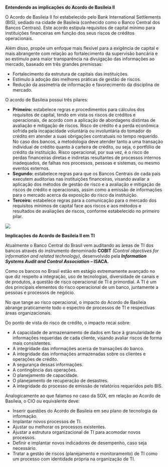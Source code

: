 **Entendendo as implicações do Acordo de Basileia II**

O Acordo de Basileia II foi estabelecido pelo Bank International Settlements (BIS), sediado na cidade de Basileia (conhecido como o Banco Central dos Bancos Centrais). Este acordo estipula requisitos de capital mínimo para instituições financeiras em função dos seus riscos de créditos operacionais.

Além disso, propõe um enfoque mais flexível para a exigência de capital e mais abrangente com relação ao fortalecimento da supervisão bancária e ao estímulo para maior transparência na divulgação das informações ao mercado, baseado em três grandes premissas:

- Fortalecimento da estrutura de capitais das instituições.
- Estímulo à adoção das melhores práticas de gestão de riscos.
- Redução da assimetria de informação e favorecimento da disciplina de mercado.

O acordo de Basileia possui três pilares:

- **Primeiro:** estabelece regras e procedimentos para cálculos dos requisitos de capital, tendo em vista os riscos de créditos e operacionais, de acordo com a aplicação de abordagens distintas de avaliação e mitigação de riscos. Risco de crédito é a perda econômica sofrida pela incapacidade voluntária ou involuntária do tomador do crédito em atender a suas obrigações contratuais no tempo requerido. No caso dos bancos, a metodologia deve atender tanto a uma transação individual de crédito quanto à carteira de crédito, ou seja, o portfólio de crédito da instituição. Risco operacional, por sua vez, é o risco de perdas financeiras diretas e indiretas resultantes de processos internos inadequados, de falhas nos processos, pessoas e sistemas, ou mesmo eventos externos.
- **Segundo:** estabelece regras para que os Bancos Centrais de cada país executem auditorias nas instituições financeiras, visando avaliar a aplicação dos métodos de gestão de risco e a avaliação e mitigação de riscos de crédito e operacionais, assim como a emissão de informações para o mercado acerca da exposição do risco da instituição.
- **Terceiro:** estabelece regras para a comunicação para o mercado dos requisitos mínimos de capital face aos riscos e aos métodos e resultados de avaliações de riscos, conforme estabelecido no primeiro pilar.

[![](https://img.uninove.br/static/0/0/0/0/0/0/6/2/5/3/9/6253933/pilares.jpg)](https://img.uninove.br/static/0/0/0/0/0/0/6/2/5/3/9/6253933/pilares.jpg)

**Implicações do Acordo de Basileia II em TI**

Atualmente o Banco Central do Brasil vem auditando as áreas de TI dos bancos através do instrumento denominado **COBIT** _(Control objectives for information and related technology)_, desenvolvido pela _**Information Systems Audit and Control Association**_ **– ISACA.**

Como os bancos no Brasil estão em estágio extremamente avançado no que diz respeito a integração, uso de tecnologias, diversidade de canais e de produtos, a questão de risco operacional de TI é primordial. A TI é um dos principais elementos do risco operacional de um banco, juntamente a pessoas e processos de negócio.

No que tange ao risco operacional, o impacto do Acordo de Basileia abrange praticamente todo o espectro de processos de TI e respectivas áreas organizacionais.

Do ponto de vista do risco de crédito, o impacto recai sobre:

- A capacidade de armazenamento de dados em face à granularidade de informações requeridas de cada cliente, visando avaliar riscos de forma mais consistentes.
- A integridade das informações acerca de transações do banco.
- A integridade das informações armazenadas sobre os clientes e operações de crédito.
- A segurança dessas informações.
- A contingência das operações.
- O planejamento de capacidade.
- O planejamento de recuperação de desastres.
- A integridade do processo de emissão de relatórios requeridos pelo BIS.

Analogicamente ao que falamos no caso da SOX, em relação ao Acordo de Basileia, o CIO ou equivalente deve:

- Inserir questões do Acordo de Basileia em seu plano de tecnologia da informação.
- Implantar novos processos de TI.
- Ajustar ou melhorar os processos existentes.
- Ajustar a estrutura organizacional de TI para acomodar novos processos.
- Definir e implantar novos indicadores de desempenho, caso seja necessário.
- Tratar a gestão de riscos (planejamento e monitoramento) de TI como um processo com identidade própria na organização de TI.